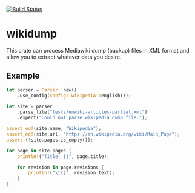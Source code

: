[![Build Status](__badge_image__)](__badge_url__)

# wikidump

This crate can process Mediawiki dump (backup) files in XML format and
allow you to extract whatever data you desire.

## Example
```rust
let parser = Parser::new()
    .use_config(config::wikipedia::english());

let site = parser
    .parse_file("tests/enwiki-articles-partial.xml")
    .expect("Could not parse wikipedia dump file.");

assert_eq!(site.name, "Wikipedia");
assert_eq!(site.url, "https://en.wikipedia.org/wiki/Main_Page");
assert!(!site.pages.is_empty());

for page in site.pages {
    println!("Title: {}", page.title);

    for revision in page.revisions {
        println!("\t{}", revision.text);
    }
}
```
